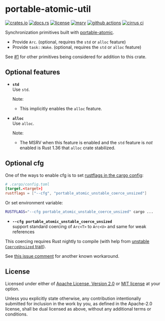 # portable-atomic-util

[![crates.io](https://img.shields.io/crates/v/portable-atomic-util?style=flat-square&logo=rust)](https://crates.io/crates/portable-atomic-util)
[![docs.rs](https://img.shields.io/badge/docs.rs-portable--atomic--util-blue?style=flat-square&logo=docs.rs)](https://docs.rs/portable-atomic-util)
[![license](https://img.shields.io/badge/license-Apache--2.0_OR_MIT-blue?style=flat-square)](#license)
[![msrv](https://img.shields.io/badge/msrv-1.34-blue?style=flat-square&logo=rust)](https://www.rust-lang.org)
[![github actions](https://img.shields.io/github/actions/workflow/status/taiki-e/portable-atomic/ci.yml?branch=main&style=flat-square&logo=github)](https://github.com/taiki-e/portable-atomic/actions)
[![cirrus ci](https://img.shields.io/cirrus/github/taiki-e/portable-atomic/main?style=flat-square&logo=cirrusci)](https://cirrus-ci.com/github/taiki-e/portable-atomic)

<!-- tidy:crate-doc:start -->
Synchronization primitives built with [portable-atomic].

- Provide `Arc`. (optional, requires the `std` or `alloc` feature)
- Provide `task::Wake`. (optional, requires the `std` or `alloc` feature)
<!-- - Provide generic `Atomic<T>` type. (optional, requires the `generic` feature) -->

See [#1] for other primitives being considered for addition to this crate.

## Optional features

- **`std`**<br>
  Use `std`.

  Note:
  - This implicitly enables the `alloc` feature.

- **`alloc`**<br>
  Use `alloc`.

  Note:
  - The MSRV when this feature is enabled and the `std` feature is *not* enabled is Rust 1.36 that `alloc` crate stabilized.

<!-- TODO: https://github.com/taiki-e/portable-atomic/issues/1
- **`generic`**<br>
  Provides generic `Atomic<T>` type.
-->

[portable-atomic]: https://github.com/taiki-e/portable-atomic
[#1]: https://github.com/taiki-e/portable-atomic/issues/1

## Optional cfg

One of the ways to enable cfg is to set [rustflags in the cargo config](https://doc.rust-lang.org/cargo/reference/config.html#targettriplerustflags):

```toml
# .cargo/config.toml
[target.<target>]
rustflags = ["--cfg", "portable_atomic_unstable_coerce_unsized"]
```

Or set environment variable:

```sh
RUSTFLAGS="--cfg portable_atomic_unstable_coerce_unsized" cargo ...
```

- <a name="portable-atomic-unstable-coerce-unsized"></a>**`--cfg portable_atomic_unstable_coerce_unsized`**<br> support standard coercing of `Arc<T>` to `Arc<U>` and same for weak references

This coercing requires Rust nightly to compile (with help from [unstable `CoerceUnsized` trait](https://doc.rust-lang.org/nightly/core/ops/trait.CoerceUnsized.html)).

See [this issue comment](https://github.com/taiki-e/portable-atomic/issues/143#issuecomment-1866488569) for another known workaround.

<!-- tidy:crate-doc:end -->

## License

Licensed under either of [Apache License, Version 2.0](LICENSE-APACHE) or
[MIT license](LICENSE-MIT) at your option.

Unless you explicitly state otherwise, any contribution intentionally submitted
for inclusion in the work by you, as defined in the Apache-2.0 license, shall
be dual licensed as above, without any additional terms or conditions.
